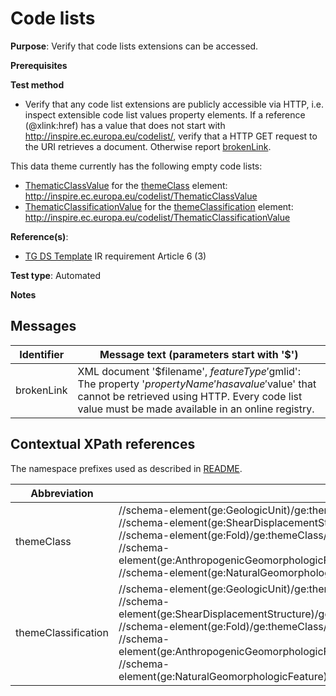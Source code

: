 # Code lists

**Purpose**: Verify that code lists extensions can be accessed.

**Prerequisites**

**Test method**

* Verify that any code list extensions are publicly accessible via HTTP, i.e. inspect extensible code list values property elements. If a reference (@xlink:href) has a value that does not start with http://inspire.ec.europa.eu/codelist/, verify that a HTTP GET request to the URI retrieves a document. Otherwise report [brokenLink](#brokenLink).

This data theme currently has the following empty code lists:

* [ThematicClassValue](#ThematicClassValue) for the [themeClass](#themeClass) element: http://inspire.ec.europa.eu/codelist/ThematicClassValue
* [ThematicClassificationValue](#ThematicClassificationValue) for the [themeClassification](#themeClassification) element: http://inspire.ec.europa.eu/codelist/ThematicClassificationValue


**Reference(s)**: 

* [TG DS Template](./README.md#ref_TG_DS_tmpl) IR requirement Article 6 (3)

**Test type**: Automated

**Notes**

## Messages

Identifier  |  Message text (parameters start with '$')
---------------------------------------------------------- | -------------------------------------------------------------------------
brokenLink <a name="brokenLink"/>  |  XML document '$filename', $featureType '$gmlid': The property '$propertyName' has a value '$value' that cannot be retrieved using HTTP. Every code list value must be made available in an online registry. 

## Contextual XPath references

The namespace prefixes used as described in [README](./README.md#namespaces).

Abbreviation                                               |  XPath expression      |Multiplicity   |Voidable
---------------------------------------------------------- | -----------------------|---------------|---------------------------------
themeClass <a name="themeClass"></a> | //schema-element(ge:GeologicUnit)/ge:themeClass/ge:ThematicClass/ge:themeClass/@xlink:href <br> //schema-element(ge:ShearDisplacementStructure)/ge:themeClass/ge:ThematicClass/ge:themeClass/@xlink:href <br> //schema-element(ge:Fold)/ge:themeClass/ge:ThematicClass/ge:themeClass/@xlink:href <br> //schema-element(ge:AnthropogenicGeomorphologicFeature)/ge:themeClass/ge:ThematicClass/ge:themeClass/@xlink:href <br>//schema-element(ge:NaturalGeomorphologicFeature)/ge:themeClass/ge:ThematicClass/ge:themeClass/@xlink:href <br> | 1 (0..\* for the parent) | No
themeClassification <a name="themeClassification"></a> | //schema-element(ge:GeologicUnit)/ge:themeClass/ge:ThematicClass/ge:themeClassification/@xlink:href <br> //schema-element(ge:ShearDisplacementStructure)/ge:themeClass/ge:ThematicClass/ge:themeClassification/@xlink:href <br> //schema-element(ge:Fold)/ge:themeClass/ge:ThematicClass/ge:themeClassification/@xlink:href <br> //schema-element(ge:AnthropogenicGeomorphologicFeature)/ge:themeClass/ge:ThematicClass/ge:themeClassification/@xlink:href <br>//schema-element(ge:NaturalGeomorphologicFeature)/ge:themeClass/ge:ThematicClass/ge:themeClassification/@xlink:href <br> | 1 (0..\* for the parent) | No
